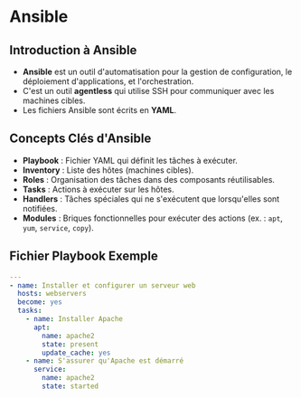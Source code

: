 # Ansible

## Introduction à Ansible
- **Ansible** est un outil d'automatisation pour la gestion de configuration, le déploiement d'applications, et l'orchestration.
- C'est un outil **agentless** qui utilise SSH pour communiquer avec les machines cibles.
- Les fichiers Ansible sont écrits en **YAML**.

## Concepts Clés d'Ansible
- **Playbook** : Fichier YAML qui définit les tâches à exécuter.
- **Inventory** : Liste des hôtes (machines cibles).
- **Roles** : Organisation des tâches dans des composants réutilisables.
- **Tasks** : Actions à exécuter sur les hôtes.
- **Handlers** : Tâches spéciales qui ne s'exécutent que lorsqu'elles sont notifiées.
- **Modules** : Briques fonctionnelles pour exécuter des actions (ex. : `apt`, `yum`, `service`, `copy`).

## Fichier Playbook Exemple
```yaml
---
- name: Installer et configurer un serveur web
  hosts: webservers
  become: yes
  tasks:
    - name: Installer Apache
      apt:
        name: apache2
        state: present
        update_cache: yes
    - name: S'assurer qu'Apache est démarré
      service:
        name: apache2
        state: started